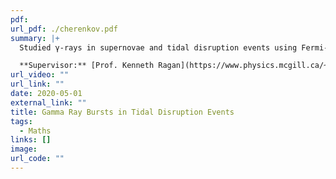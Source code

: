 ```yaml
---
pdf: 
url_pdf: ./cherenkov.pdf
summary: |+
  Studied γ-rays in supernovae and tidal disruption events using Fermi-LAT data. Cleaned background noise and performed statistical analyses to identify and characterize high-energy sources.

  **Supervisor:** [Prof. Kenneth Ragan](https://www.physics.mcgill.ca/~ragan/)
url_video: ""
url_link: ""
date: 2020-05-01
external_link: ""
title: Gamma Ray Bursts in Tidal Disruption Events
tags:
  - Maths
links: []
image: 
url_code: ""
---
```

